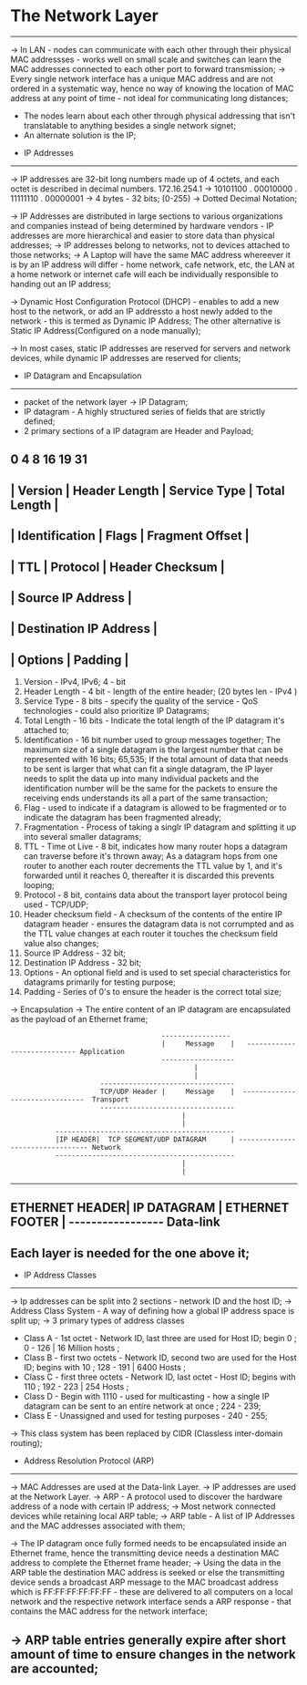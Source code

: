 # The Network Layer
---------------------

-> In LAN - nodes can communicate with each other through their physical MAC addressses - works well on small scale and switches can learn the MAC addresses connected to each other port to forward transmission;
-> Every single network interface has a unique MAC address and are not ordered in a systematic way, hence no way of knowing the location of MAC address at any point of time - not ideal for communicating long distances;
- The nodes learn about each other through physical addressing that isn't translatable to anything besides a single network signet;
- An alternate solution is the IP;

* IP Addresses
----------------

-> IP addresses are 32-bit long numbers made up of 4 octets, and each octet is described in decimal numbers.
    172.16.254.1   -> 10101100 . 00010000 . 11111110 . 00000001  -> 4 bytes - 32 bits; (0-255) -> Dotted Decimal Notation;

-> IP Addresses are distributed in large sections to various organizations and companies instead of being determined by hardware vendors - IP addresses are more hierarchical and easier to store data than physical addresses;
-> IP addresses belong to networks, not to devices attached to those networks;
-> A Laptop will have the same MAC address whereever it is by an IP address will differ - home network, cafe network, etc, the LAN at a home network or internet cafe will each be individually responsible to handing out an IP address;

-> Dynamic Host Configuration Protocol (DHCP) - enables to add a new host to the network, or add an IP addressto a host newly added to the network - this is termed as Dynamic IP Address; The other alternative is Static IP Address(Configured on a node manually);

-> In most cases, static IP addresses are reserved for servers and network devices, while dynamic IP addresses are reserved for clients;

* IP Datagram and Encapsulation
-----------------------------------
- packet of the network layer -> IP Datagram;
- IP datagram - A highly structured series of fields that are strictly defined;
- 2 primary sections of a IP datagram are Header and Payload;

0          4               8             16           19                    31
-----------------------------------------------------------------------------
| Version  | Header Length | Service Type |         Total Length            |
-----------------------------------------------------------------------------
|            Identification               |    Flags   |   Fragment Offset  |
-----------------------------------------------------------------------------
|         TTL              | Protocol     |     Header Checksum             |
-----------------------------------------------------------------------------
|                               Source IP Address                           |
-----------------------------------------------------------------------------
|                               Destination IP Address                      |
-----------------------------------------------------------------------------
|                         Options                            | Padding      |
-----------------------------------------------------------------------------

1. Version - IPv4, IPv6; 4 - bit
2. Header Length - 4 bit - length of the entire header; (20 bytes len - IPv4 )
3. Service Type - 8 bits - specify the quality of the service - QoS technologies - could also prioritize IP Datagrams;
4. Total Length - 16 bits - Indicate the total length of the IP datagram it's attached to;
5. Identification - 16 bit number used to group messages together;
  The maximum size of a single datagram is the largest number that can be represented with 16 bits; 65,535;
  If the total amount of data that needs to be sent is larger that what can fit a single datagram, the IP layer needs to split the data   up into many individual packets and the identification number will be the same for the packets to ensure the receiving ends             understands its all a part of the same transaction;
6. Flag - used to indicate if a datagram is allowed to be fragmented or to indicate the datagram has been fragmented already;
7. Fragmentation - Process of taking a singlr IP datagram and splitting it up into several smaller datagrams;
8. TTL - Time ot Live - 8 bit, indicates how many router hops a datagram can traverse before it's thrown away;
   As a datagram hops from one router to another each router decrements the TTL value by 1, and it's forwarded until it reaches 0,          thereafter it is discarded this prevents looping;
9. Protocol - 8 bit, contains data about the transport layer protocol being used - TCP/UDP;
10. Header checksum field - A checksum of the contents of the entire IP datagram header - ensures the datagram data is not corrumpted       and as the TTL value changes at each router it touches the checksum field value also changes;
11. Source IP Address - 32 bit;
12. Destination IP Address - 32 bit;
13. Options - An optional field and is used to set special characteristics for datagrams primarily for testing purpose;
14. Padding - Series of 0's to ensure the header is the correct total size;

-> Encapsulation -> The entire content of an IP datagram are encapsulated as the payload of an Ethernet frame;

                                         -----------------
                                         |     Message    |   ---------------------------- Application
                                         ------------------
                                                 |
                                                 |
                          ---------------------------------
                          TCP/UDP Header |     Message    |  -------------------------------  Transport
                          ---------------------------------
                                              |
                                              |
               --------------------------------------------                               
               |IP HEADER|  TCP SEGMENT/UDP DATAGRAM      | --------------------------------- Network
               --------------------------------------------
                                              |
                                              |
----------------------------------------------------------------------------                                              
ETHERNET HEADER|                 IP DATAGRAM              | ETHERNET FOOTER | ----------------- Data-link
-----------------------------------------------------------------------------

Each layer is needed for the one above it;
----------------------------------------------------------------------------------------------------------------------------------------
* IP Address Classes
--------------------
-> Ip addresses can be split into 2 sections - network ID and the host ID; 
-> Address Class System - A way of defining how a global IP address space is split up;
-> 3 primary types of address classes 
  * Class A - 1st octet - Network ID, last three are used for Host ID; begin 0 ; 0 - 126  | 16 Million hosts ; 
  * Class B - first two octets - Network ID, second two are used for the Host ID; begins with 10 ; 128 - 191 | 6400 Hosts ; 
  * Class C - first three octets - Network ID, last octet - Host ID; begins with 110 ; 192 - 223 | 254 Hosts ;
  * Class D - Begin with 1110 - used for multicasting - how a single IP datagram can be sent to an entire network at once ; 224 - 239;
  * Class E - Unassigned and used for testing purposes - 240 - 255;
  
-> This class system has been replaced by CIDR (Classless inter-domain routing);

* Address Resolution Protocol (ARP)
-------------------------------------
-> MAC Addresses are used at the Data-link Layer.
-> IP addresses are used at the Network Layer.
-> ARP - A protocol used to discover the hardware address of a node with certain IP address;
-> Most network connected devices while retaining local ARP table;
-> ARP table - A list of IP Addresses and the MAC addresses associated with them;

-> The IP datagram once fully formed needs to be encapsulated inside an Ethernet frame, hence the transmitting device needs a destination MAC address to complete the Ethernet frame header;
-> Using the data in the ARP table the destination MAC address is seeked or else the transmitting device sends a broadcast ARP message to the MAC broadcast address which is FF:FF:FF:FF:FF:FF - these are delivered to all computers on a local network and the respective network interface sends a ARP response - that contains the MAC address for the network interface;

-> ARP table entries generally expire after short amount of time to ensure changes in the network are accounted;
-----------------------------------------------------------------------------------------------------------------------------------
